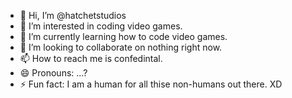 - 👋 Hi, I’m @hatchetstudios
- 👀 I’m interested in coding video games.
- 🌱 I’m currently learning how to code video games.
- 💞️ I’m looking to collaborate on nothing right now.
- 📫 How to reach me is confedintal.
- 😄 Pronouns: ...?
- ⚡ Fun fact: I am a human for all thise non-humans out there. XD

<!---
hatchetstudios/hatchetstudios is a ✨ special ✨ repository because its `README.md` (this file) appears on your GitHub profile.
You can click the Preview link to take a look at your changes.
--->
